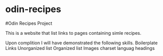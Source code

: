 # odin-recipes
#Odin Recipes Project

This is a website that list links to pages containing simle recipes.

Upon complition I will have demonstrated the following skills.
Boilerplate
Links
Unorganized list
Organized list
Images
charset
languag
headings
